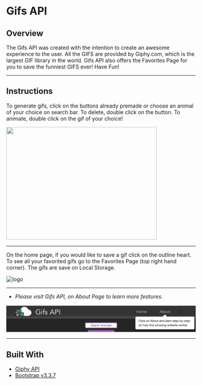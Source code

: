 # Gifs API 

## Overview
The Gifs API was created with the intention to create an awesome experience to the user. All the GIFS are provided by Giphy.com, which is the largest GIF library in the world. Gifs API also offers the Favorites Page for you to save the funniest GIFS ever! Have Fun! 

---
## Instructions
 
To generate gifs, click on the buttons already premade or choose an animal of your choice on search bar. To delete, double click on the button. 
To animate, double click on the gif of your choice!

<img src="assets/images/dbGif.gif" width="400px" height="300px">

---

On the home page, if you would like to save a gif click on the outline heart. To see all your favorited gifs go to the Favorites Page (top right hand corner). The gifs are save on Local Storage.

![logo](assets/images/favGif.gif)

---

* *Please visit Gifs API, on About Page to learn more features.*

![logo](assets/images/aboutPage.png)

---

## Built With 
- [Giphy API](https://developers.giphy.com/docs/)
- [Bootstrap v3.3.7](https://getbootstrap.com/docs/3.3/getting-started/)
